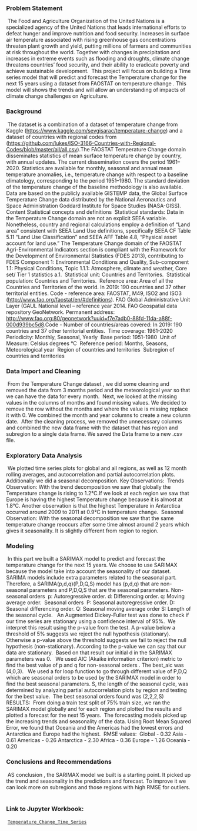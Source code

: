 ### Problem Statement
​
The Food and Agriculture Organization of the United Nations is a specialized agency of the United Nations that leads international efforts to defeat hunger and improve nutrition and food security. Increases in surface air temperature associated with rising greenhouse gas concentrations threaten plant growth and yield, putting millions of farmers and communities at risk throughout the world. Together with changes in precipitation and increases in extreme events such as flooding and droughts, climate change threatens countries’ food security, and their ability to eradicate poverty and achieve sustainable development.
​
This project will focus on building a Time series model that will predict and forecast the Temperature change for the next 15 years using a dataset from FAOSTAT on temperature change . This model will shows the trends and will allow an understanding of impacts of climate change challenges on Agriculture.
​
### Background
​
The dataset is a combination of a dataset of temperature change from Kaggle (https://www.kaggle.com/sevgisarac/temperature-change) and a dataset of countries with regional codes from (https://github.com/lukes/ISO-3166-Countries-with-Regional-Codes/blob/master/all/all.csv).
​
The FAOSTAT Temperature Change domain disseminates statistics of mean surface temperature change by country, with annual updates. The current dissemination covers the period 1961–2020. Statistics are available for monthly, seasonal and annual mean temperature anomalies, i.e., temperature change with respect to a baseline climatology, corresponding to the period 1951–1980. The standard deviation of the temperature change of the baseline methodology is also available. Data are based on the publicly available GISTEMP data, the Global Surface Temperature Change data distributed by the National Aeronautics and Space Administration Goddard Institute for Space Studies (NASA-GISS).
​
Content Statistical concepts and definitions
​
Statistical standards: Data in the Temperature Change domain are not an explicit SEEA variable. Nonetheless, country and regional calculations employ a definition of “Land area” consistent with SEEA Land Use definitions, specifically SEEA CF Table 5.11 “Land Use Classification” and SEEA AFF Table 4.8, “Physical asset account for land use.” The Temperature Change domain of the FAOSTAT Agri-Environmental Indicators section is compliant with the Framework for the Development of Environmental Statistics (FDES 2013), contributing to FDES Component 1: Environmental Conditions and Quality, Sub-component 1.1: Physical Conditions, Topic 1.1.1: Atmosphere, climate and weather, Core set/ Tier 1 statistics a.1.
​
Statistical unit: Countries and Territories.
​
Statistical population: Countries and Territories.
​
Reference area: Area of all the Countries and Territories of the world. In 2019: 190 countries and 37 other territorial entities.
​
Code - reference area: FAOSTAT, M49, ISO2 and ISO3 (http://www.fao.org/faostat/en/#definitions). FAO Global Administrative Unit Layer (GAUL National level – reference year 2014. FAO Geospatial data repository GeoNetwork. Permanent address: http://www.fao.org:80/geonetwork?uuid=f7e7adb0-88fd-11da-a88f-000d939bc5d8.
​
Code - Number of countries/areas covered: In 2019: 190 countries and 37 other territorial entities.
​
Time coverage: 1961-2020
​
Periodicity: Monthly, Seasonal, Yearly
​
Base period: 1951-1980
​
Unit of Measure: Celsius degrees °C
​
Reference period: Months, Seasons, Meteorological year
​
Region of countries and territories
​
Subregion of countries and territories
​
### Data Import and Cleaning
​
From the Temperature Change dataset , we did some cleaning and removed the data from 3 months period and the meteorological year so that we can have the data for every month.
​
Next, we looked at the missing values in the columns of months and found missing values. We decided to remove the row without the months and where the value is missing replace it with 0. We combined the month and year columns to create a new column date.
​
After the cleaning process, we removed the unnecessary columns and combined the new data frame with the dataset that has region and subregion to a single data frame. We saved the Data frame to a new .csv file.
​
​
### Exploratory Data Analysis
​
We plotted time series plots for global and all regions, as well as 12 month rolling averages, and autocorrelation and partial autocorrelation plots.
​
Additionally we did a seasonal decomposition.
​
Key Observations:
​
Trends Observation: With the trend decomposition we saw that globally the Temperature change is rising to 1.2°C.If we look at each region we saw that Europe is having the highest Temperature change because it is almost at 1.8°C. Another observation is that the highest Temperature in Antarctica occurred around 2009 to 2011 at 0.9°C in temperature change.
​
Seasonal Observation: With the seasonal decomposition we saw that the same temperature change reoccurs after some time almost around 2 years which gives it seasonality. It is slightly different from region to region.
​
​
### Modeling
​
In this part we built a SARIMAX model to predict and forecast the temperature change for the next 15 years. We choose to use SARIMAX because the model take into account the seasonality of our dataset.
​
SARIMA models include extra parameters related to the seasonal part.  Therefore, a SARIMA(p,d,q)(P,D,Q,S) model has (p,d,q) that are non-seasonal parameters and P,D,Q,S that are the seasonal parameters.
​
Non-seasonal orders
​
p: Autoregressive order. d: Differencing order. q: Moving average order.
​
Seasonal orders
​
P: Seasonal autoregressive order. D: Seasonal differencing order. Q: Seasonal moving average order S: Length of the seasonal cycle.
​
​
An Augmented Dickey-Fuller test was done to check if our time series are stationary using a confidence interval of 95%.
​
We interpret this result using the p-value from the test. A p-value below a threshold of 5% suggests we reject the null hypothesis (stationary). Otherwise a p-value above the threshold suggests we fail to reject the null hypothesis (non-stationary).
​
According to the p-value we can say that our data are stationary.
​
Based on that result our initial d in the SARIMAX parameters was 0.
​
​
We used AIC (Akaike information criterion) metric to find the best value of p and q for non-seasonal orders . The best_aic was (4,0,3).
​
​
We used a for loop function to go through different value of P,D,Q which are seasonal orders to be used by the SARIMAX model in order to find the best seasonal parameters. S, the length of the seasonal cycle, was determined by analyzing partial autocorrelation plots by region and testing for the best value.
​
The best seasonal orders found was (2,2,2,S)
​
​
RESULTS:
​
From doing a train test split of 75% train size, we ran the SARIMAX model globally and for each region and plotted the results and plotted a forecast for the next 15 years.
​
The forecasting models picked up the increasing trends and seasonality of the data.
​
Using Root Mean Squared Error, we found that Oceania and the Americas had the lowest errors and Antarctica and Europe had the highest.
​
RMSE values:
​
Global - 0.32
Asia -   0.61
Americas - 0.26
Antarctica - 2.30
Africa - 0.36
Europe - 1.26
Oceania -  0.20
​
​
### Conclusions and Recommendations
​
AS conclusion , the SARIMAX model we built is a starting point. It picked up the trend and seasonality in the predictions and forecast. To improve it we can look more on subregions and those regions with high RMSE for outliers.
​
### Link to Jupyter Workbook:
​
 [`Temperature_Change_Time_Series`](./project5.ipynb)